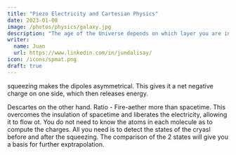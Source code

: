 ```yaml
---
title: "Piezo Electricity and Cartesian Physics"
date: 2023-01-08
image: /photos/physics/galaxy.jpg
description: "The age of the Universe depends on which layer you are in, as the effect of the confinement of the Negative Force"
writer:
  name: Juan
  url: https://www.linkedin.com/in/jundalisay/
icon: /icons/spmat.png
draft: true
---
```




squeezing makes the dipoles asymmetrical. This gives it a net negative charge on one side, which then releases energy. 

Descartes on the other hand. Ratio - Fire-aether more than spacetime. This overcomes the insulation of spacetime and liberates the electricity, allowing it to flow ot. You do not need to know the atoms in each molecule as to compute the charges. All you need is to detect the states of the cryasl before and after the squeezing. The comparison of the 2 states will give you a basis for further exptrapolation. 
